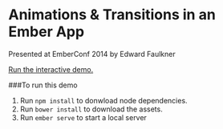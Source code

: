 Animations & Transitions in an Ember App
========================================

Presented at EmberConf 2014 by Edward Faulkner

[Run the interactive demo.](http://ef4.github.io/ember-animation-demo)

###To run this demo
1. Run <code>npm install</code> to donwload node dependencies.
2. Run <code>bower install</code> to download the assets.
3. Run <code>ember serve</code> to start a local server

